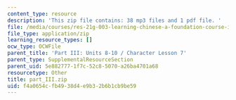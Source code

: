 ```yaml
---
content_type: resource
description: 'This zip file contains: 38 mp3 files and 1 pdf file. '
file: /media/courses/res-21g-003-learning-chinese-a-foundation-course-in-mandarin-spring-2011/f4a0654cfb4938d4e9b32b6b1cb9be59_part_III.zip
file_type: application/zip
learning_resource_types: []
ocw_type: OCWFile
parent_title: 'Part III: Units 8-10 / Character Lesson 7'
parent_type: SupplementalResourceSection
parent_uid: 5e882777-1f7c-52c8-5070-a26ba4701a68
resourcetype: Other
title: part_III.zip
uid: f4a0654c-fb49-38d4-e9b3-2b6b1cb9be59
---
```

